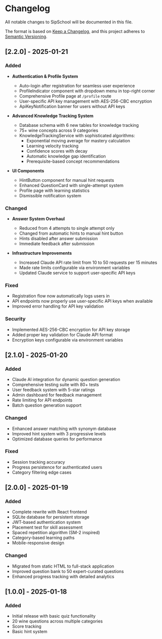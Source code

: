 # Changelog

All notable changes to SipSchool will be documented in this file.

The format is based on [Keep a Changelog](https://keepachangelog.com/en/1.0.0/),
and this project adheres to [Semantic Versioning](https://semver.org/spec/v2.0.0.html).

## [2.2.0] - 2025-01-21

### Added
- **Authentication & Profile System**
  - Auto-login after registration for seamless user experience
  - ProfileIndicator component with dropdown menu in top-right corner
  - Comprehensive Profile page at `/profile` route
  - User-specific API key management with AES-256-CBC encryption
  - ApiKeyNotification banner for users without API keys
  
- **Advanced Knowledge Tracking System**
  - Database schema with 6 new tables for knowledge tracking
  - 75+ wine concepts across 9 categories
  - KnowledgeTrackingService with sophisticated algorithms:
    - Exponential moving average for mastery calculation
    - Learning velocity tracking
    - Confidence scores with decay
    - Automatic knowledge gap identification
    - Prerequisite-based concept recommendations
  
- **UI Components**
  - HintButton component for manual hint requests
  - Enhanced QuestionCard with single-attempt system
  - Profile page with learning statistics
  - Dismissible notification system

### Changed
- **Answer System Overhaul**
  - Reduced from 4 attempts to single attempt only
  - Changed from automatic hints to manual hint button
  - Hints disabled after answer submission
  - Immediate feedback after submission
  
- **Infrastructure Improvements**
  - Increased Claude API rate limit from 10 to 50 requests per 15 minutes
  - Made rate limits configurable via environment variables
  - Updated Claude service to support user-specific API keys

### Fixed
- Registration flow now automatically logs users in
- API endpoints now properly use user-specific API keys when available
- Improved error handling for API key validation

### Security
- Implemented AES-256-CBC encryption for API key storage
- Added proper key validation for Claude API format
- Encryption keys configurable via environment variables

## [2.1.0] - 2025-01-20

### Added
- Claude AI integration for dynamic question generation
- Comprehensive testing suite with 80+ tests
- User feedback system with 5-star ratings
- Admin dashboard for feedback management
- Rate limiting for API endpoints
- Batch question generation support

### Changed
- Enhanced answer matching with synonym database
- Improved hint system with 3 progressive levels
- Optimized database queries for performance

### Fixed
- Session tracking accuracy
- Progress persistence for authenticated users
- Category filtering edge cases

## [2.0.0] - 2025-01-19

### Added
- Complete rewrite with React frontend
- SQLite database for persistent storage
- JWT-based authentication system
- Placement test for skill assessment
- Spaced repetition algorithm (SM-2 inspired)
- Category-based learning paths
- Mobile-responsive design

### Changed
- Migrated from static HTML to full-stack application
- Improved question bank to 50 expert-curated questions
- Enhanced progress tracking with detailed analytics

## [1.0.0] - 2025-01-18

### Added
- Initial release with basic quiz functionality
- 20 wine questions across multiple categories
- Score tracking
- Basic hint system